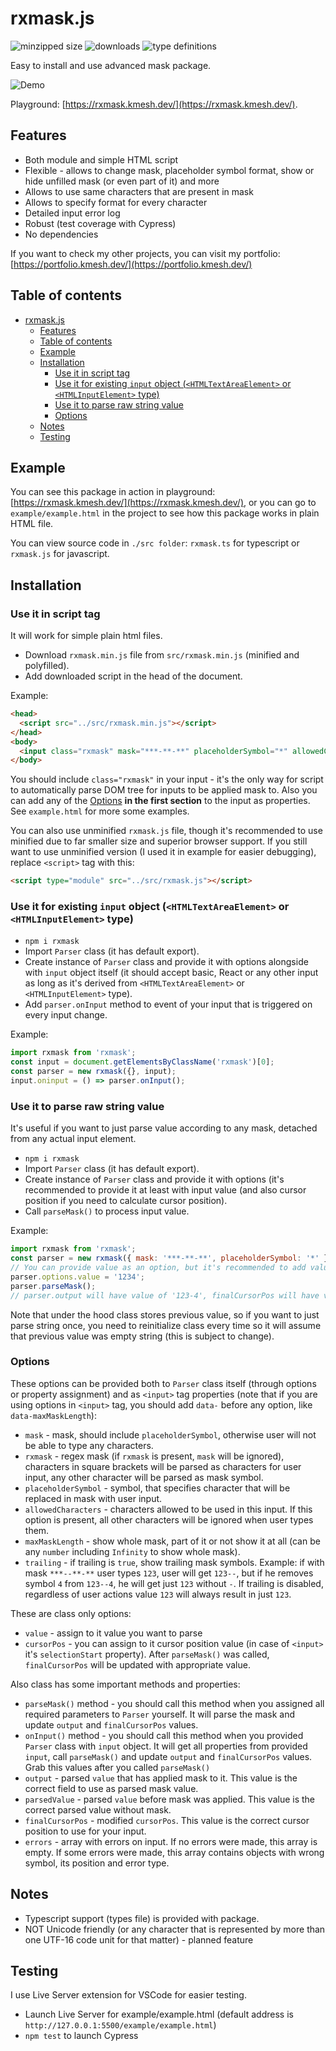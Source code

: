 # rxmask.js

![minzipped size](https://img.shields.io/bundlephobia/minzip/rxmask)
![downloads](https://img.shields.io/npm/dt/rxmask)
![type definitions](https://img.shields.io/npm/types/rxmask)

Easy to install and use advanced mask package.

![Demo](https://i.imgur.com/zdByXPt.gif)

Playground: [https://rxmask.kmesh.dev/](https://rxmask.kmesh.dev/).

## Features

- Both module and simple HTML script
- Flexible - allows to change mask, placeholder symbol format, show or hide unfilled mask (or even part of it) and more
- Allows to use same characters that are present in mask
- Allows to specify format for every character
- Detailed input error log
- Robust (test coverage with Cypress)
- No dependencies

If you want to check my other projects, you can visit my portfolio: [https://portfolio.kmesh.dev/](https://portfolio.kmesh.dev/)

## Table of contents

- [rxmask.js](#rxmaskjs)
  - [Features](#features)
  - [Table of contents](#table-of-contents)
  - [Example](#example)
  - [Installation](#installation)
    - [Use it in script tag](#use-it-in-script-tag)
    - [Use it for existing `input` object (`<HTMLTextAreaElement>` or `<HTMLInputElement>` type)](#use-it-for-existing-input-object-htmltextareaelement-or-htmlinputelement-type)
    - [Use it to parse raw string value](#use-it-to-parse-raw-string-value)
    - [Options](#options)
  - [Notes](#notes)
  - [Testing](#testing)

## Example

You can see this package in action in playground: [https://rxmask.kmesh.dev/](https://rxmask.kmesh.dev/), or you can go to `example/example.html` in the project to see how this package works in plain HTML file.

You can view source code in `./src folder`: `rxmask.ts` for typescript or `rxmask.js` for javascript.

## Installation

### Use it in script tag

It will work for simple plain html files.

- Download `rxmask.min.js` file from `src/rxmask.min.js` (minified and polyfilled).
- Add downloaded script in the head of the document.

<a name="Installation/ScriptTag"></a>Example:

```HTML
<head>
  <script src="../src/rxmask.min.js"></script>
</head>
<body>
  <input class="rxmask" mask="***-**-**" placeholderSymbol="*" allowedCharacters="[0-9]"/>
</body>
```

You should include `class="rxmask"` in your input - it's the only way for script to automatically parse DOM tree for inputs to be applied mask to. Also you can add any of the [Options](#Installation/Options) **in the first section** to the input as properties. See `example.html` for more some examples.

You can also use unminified `rxmask.js` file, though it's recommended to use minified due to far smaller size and superior browser support. If you still want to use unminified version (I used it in example for easier debugging), replace `<script>` tag with this:

```HTML
<script type="module" src="../src/rxmask.js"></script>
```

### Use it for existing `input` object (`<HTMLTextAreaElement>` or `<HTMLInputElement>` type)

- `npm i rxmask`
- Import `Parser` class (it has default export).
- Create instance of `Parser` class and provide it with options alongside with `input` object itself (it should accept basic, React or any other input as long as it's derived from `<HTMLTextAreaElement>` or `<HTMLInputElement>` type).
- Add `parser.onInput` method to event of your input that is triggered on every input change.

Example:

```javascript
import rxmask from 'rxmask';
const input = document.getElementsByClassName('rxmask')[0];
const parser = new rxmask({}, input);
input.oninput = () => parser.onInput();
```

### Use it to parse raw string value

It's useful if you want to just parse value according to any mask, detached from any actual input element.

- `npm i rxmask`
- Import `Parser` class (it has default export).
- Create instance of `Parser` class and provide it with options (it's recommended to provide it at least with input value (and also cursor position if you need to calculate cursor position).
- Call `parseMask()` to process input value.

Example:

```javascript
import rxmask from 'rxmask';
const parser = new rxmask({ mask: '***-**-**', placeholderSymbol: '*' });
// You can provide value as an option, but it's recommended to add value separately every time before calling parseMask()
parser.options.value = '1234';
parser.parseMask();
// parser.output will have value of '123-4', finalCursorPos will have value of 5
```

Note that under the hood class stores previous value, so if you want to just parse string once, you need to reinitialize class every time so it will assume that previous value was empty string (this is subject to change).

### Options

These options can be provided both to `Parser` class itself (through options or property assignment) and as `<input>` tag properties (note that if you are using options in `<input>` tag, you should add `data-` before any option, like `data-maxMaskLength`):

- `mask` - mask, should include `placeholderSymbol`, otherwise user will not be able to type any characters.
- `rxmask` - regex mask (if `rxmask` is present, `mask` will be ignored), characters in square brackets will be parsed as characters for user input, any other character will be parsed as mask symbol.
- `placeholderSymbol` - symbol, that specifies character that will be replaced in mask with user input.
- `allowedCharacters` - characters allowed to be used in this input. If this option is present, all other characters will be ignored when user types them.
- `maxMaskLength` - show whole mask, part of it or not show it at all (can be any `number` including `Infinity` to show whole mask).
- `trailing` - if trailing is `true`, show trailing mask symbols. Example: if with mask `***--**-**` user types `123`, user will get `123--`, but if he removes symbol `4` from `123--4`, he will get just `123` without `-`. If trailing is disabled, regardless of user actions value `123` will always result in just `123`.

These are class only options:

- `value` - assign to it value you want to parse
- `cursorPos` - you can assign to it cursor position value (in case of `<input>` it's `selectionStart` property). After `parseMask()` was called, `finalCursorPos` will be updated with appropriate value.

Also class has some important methods and properties:

- `parseMask()` method - you should call this method when you assigned all required parameters to `Parser` yourself. It will parse the mask and update `output` and `finalCursorPos` values.
- `onInput()` method - you should call this method when you provided `Parser` class with `input` object. It will get all properties from provided `input`, call `parseMask()` and update `output` and `finalCursorPos` values.
  Grab this values after you called `parseMask()`
- `output` - parsed `value` that has applied mask to it. This value is the correct field to use as parsed mask value.
- `parsedValue` - parsed `value` before mask was applied. This value is the correct parsed value without mask.
- `finalCursorPos` - modified `cursorPos`. This value is the correct cursor position to use for your input.
- `errors` - array with errors on input. If no errors were made, this array is empty. If some errors were made, this array contains objects with wrong symbol, its position and error type.

## Notes

- Typescript support (types file) is provided with package.
- NOT Unicode friendly (or any character that is represented by more than one UTF-16 code unit for that matter) - planned feature

## Testing

I use Live Server extension for VSCode for easier testing.

- Launch Live Server for example/example.html (default address is `http://127.0.0.1:5500/example/example.html`)
- `npm test` to launch Cypress
